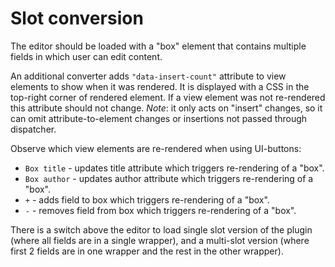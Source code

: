 # Slot conversion

The editor should be loaded with a "box" element that contains multiple fields in which user can edit content.

An additional converter adds `"data-insert-count"` attribute to view elements to show when it was rendered. It is displayed with a CSS in the top-right corner of rendered element. If a view element was not re-rendered this attribute should not change. *Note*: it only acts on "insert" changes, so it can omit attribute-to-element changes or insertions not passed through dispatcher.

Observe which view elements are re-rendered when using UI-buttons:

* `Box title` - updates title attribute which triggers re-rendering of a "box".
* `Box author` - updates author attribute which triggers re-rendering of a "box".
* `+` - adds field to box  which triggers re-rendering of a "box".
* `-` - removes field from box which triggers re-rendering of a "box".

There is a switch above the editor to load single slot version of the plugin (where all fields are in a single wrapper), and a multi-slot version (where first 2 fields are in one wrapper and the rest in the other wrapper). 
